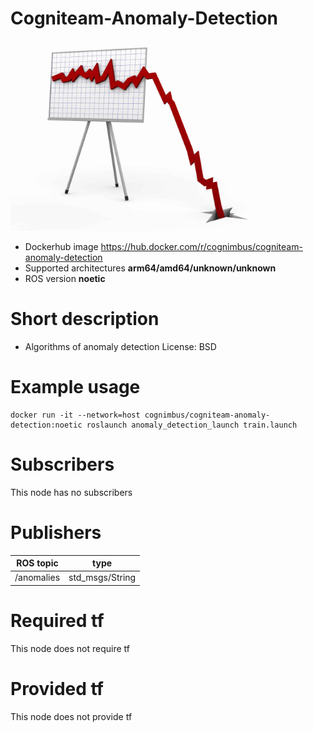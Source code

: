 # Cogniteam-Anomaly-Detection

<img src="./cogniteam-anomaly-detection/falling-off-chart.jpg" alt="cogniteam-anomaly-detection" width="400"/>

* Dockerhub image https://hub.docker.com/r/cognimbus/cogniteam-anomaly-detection
* Supported architectures <b>arm64/amd64/unknown/unknown</b>
* ROS version <b>noetic</b>

# Short description
* Algorithms of anomaly detection
License: BSD

# Example usage
```
docker run -it --network=host cognimbus/cogniteam-anomaly-detection:noetic roslaunch anomaly_detection_launch train.launch
```

# Subscribers
This node has no subscribers


# Publishers
ROS topic | type
--- | ---
/anomalies | std_msgs/String


# Required tf
This node does not require tf


# Provided tf
This node does not provide tf



